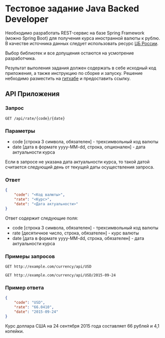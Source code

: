 Тестовое задание Java Backed Developer
======================================

Необходимо разработать REST-сервис на базе Spring Framework (можно Spring Boot)
для получения курса иностранной валюты к рублю. В качестве источника данных следует
использовать ресурс [ЦБ России](http://www.cbr.ru/scripts/Root.asp).

Выбор библиотек и все допущения остаются на усмотрение разработчика.

Результат выполения задания должен содержать в себе исходный код приложения, 
а также инструкцию по сборке и запуску. Решение небходимо разместить на 
[гитхабе](https://github.com/) и предоставить ссылку.


API Приложения
--------------

### Запрос

    GET /api/rate/{code}/{date}


### Параметры

* code [строка 3 символа, обязателен] - трехсимвольный код валюты
* date [дата в формате yyyy-MM-dd, строка, опционален] - дата актуальности курса

Если в запросе не указана дата актуальности курса, то такой датой считается
следующий день от текущей даты осуществления запроса.

### Ответ

```json
{
    "code": "<Код валюты>",
    "rate": "<Курс>",
    "date": "<Дата актуальности>"
}
```

Ответ содержит следующие поля:

* code [строка 3 символа, обязателен] - трехсимвольный код валюты
* rate [десятичное число, строка, обязателен] - курс валюты
* date [дата в формате yyyy-MM-dd, строка, обязателен] - дата актуальности курса


### Примеры запросов

    GET http://example.com/currency/api/USD

    GET http://example.com/currency/api/USD/2015-09-24


### Пример ответа

```json
{
    "code": "USD",
    "rate": "66.0410",
    "date": "2015-09-24"
}
```

Курс доллара США на 24 сентября 2015 года составляет 66 рублей и 4,1 копейки.

